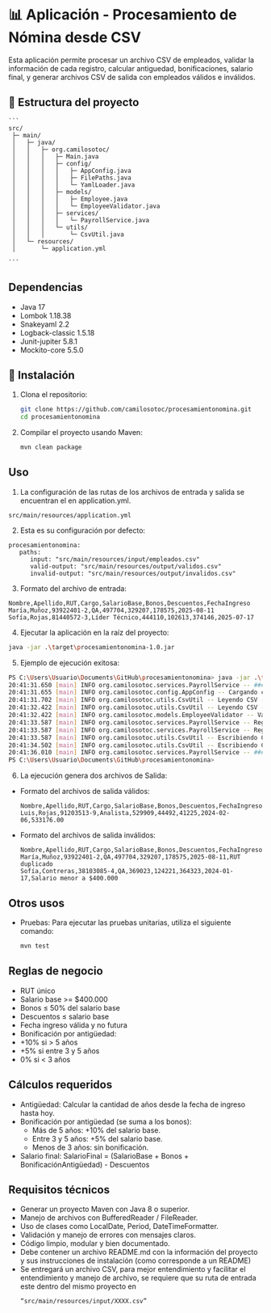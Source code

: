 # 📊 Aplicación - Procesamiento de Nómina desde CSV

Esta aplicación permite procesar un archivo CSV de empleados, validar la información de cada registro, calcular antiguedad, bonificaciones, salario final, y generar archivos CSV de salida con empleados válidos e inválidos.

## 📂 Estructura del proyecto

    ```
    src/
     ├─ main/
     │   ├─ java/
     │   │   ├─ org.camilosotoc/
     │   │   │   ├─ Main.java
     │   │   │   ├─ config/
     │   │   │   │   ├─ AppConfig.java
     │   │   │   │   ├─ FilePaths.java
     │   │   │   │   └─ YamlLoader.java
     │   │   │   ├─ models/
     │   │   │   │   ├─ Employee.java
     │   │   │   │   └─ EmployeeValidator.java
     │   │   │   ├─ services/
     │   │   │   │   └─ PayrollService.java
     │   │   │   └─ utils/
     │   │   │       └─ CsvUtil.java
     │   └─ resources/
     │       └─ application.yml
    
    ```

## Dependencias

- Java 17
- Lombok 1.18.38
- Snakeyaml 2.2
- Logback-classic 1.5.18
- Junit-jupiter 5.8.1
- Mockito-core 5.5.0

## 🚀 Instalación

1. Clona el repositorio:

   ```bash
   git clone https://github.com/camilosotoc/procesamientonomina.git
   cd procesamientonomina
   ```

2. Compilar el proyecto usando Maven:

   ```bash
   mvn clean package
   ```

## Uso

1. La configuración de las rutas de los archivos de entrada y salida se encuentran el en application.yml.

  ```
  src/main/resources/application.yml
  ```

2. Esta es su configuración por defecto:

  ```
  procesamientonomina:
     paths:
        input: "src/main/resources/input/empleados.csv"
        valid-output: "src/main/resources/output/validos.csv"
        invalid-output: "src/main/resources/output/invalidos.csv"
  ```

3. Formato del archivo de entrada:

  ```
  Nombre,Apellido,RUT,Cargo,SalarioBase,Bonos,Descuentos,FechaIngreso
  María,Muñoz,93922401-2,QA,497704,329207,178575,2025-08-11
  Sofía,Rojas,81440572-3,Líder Técnico,444110,102613,374146,2025-07-17
  ```

4. Ejecutar la aplicación en la raíz del proyecto:
  
  ```bash
  java -jar .\target\procesamientonomina-1.0.jar
  ``` 
5. Ejemplo de ejecución exitosa:

  ```bash
  PS C:\Users\Usuario\Documents\GitHub\procesamientonomina> java -jar .\target\procesamientonomina-1.0.jar
  20:41:31.650 [main] INFO org.camilosotoc.services.PayrollService -- ### Procesamiento Nomina - INICIO ####
  20:41:31.655 [main] INFO org.camilosotoc.config.AppConfig -- Cargando configuracion desde: src\main\resources\application.yml.
  20:41:31.702 [main] INFO org.camilosotoc.utils.CsvUtil -- Leyendo CSV - Desde: src/main/resources/input/empleados.csv.
  20:41:32.422 [main] INFO org.camilosotoc.utils.CsvUtil -- Leyendo CSV - Empleados registrados: 1000000.
  20:41:32.422 [main] INFO org.camilosotoc.models.EmployeeValidator -- Validando los registros de empleados.
  20:41:33.587 [main] INFO org.camilosotoc.services.PayrollService -- Registros de empleados validos: 225168.
  20:41:33.587 [main] INFO org.camilosotoc.services.PayrollService -- Registros de empleados invalidos: 774832.
  20:41:33.587 [main] INFO org.camilosotoc.utils.CsvUtil -- Escribiendo CSV - Empleados validos: src/main/resources/output/validos.csv.
  20:41:34.502 [main] INFO org.camilosotoc.utils.CsvUtil -- Escribiendo CSV - Registros invalidos: src/main/resources/output/invalidos.csv.
  20:41:36.010 [main] INFO org.camilosotoc.services.PayrollService -- ### Procesamiento Nomina - FIN ####
  PS C:\Users\Usuario\Documents\GitHub\procesamientonomina>
  ```
6. La ejecución genera dos archivos de Salida:
- Formato del archivos de salida válidos:
  ```
  Nombre,Apellido,RUT,Cargo,SalarioBase,Bonos,Descuentos,FechaIngreso,SalarioFinal
  Luis,Rojas,91203513-9,Analista,529909,44492,41225,2024-02-06,533176.00
  ```
- Formato del archivos de salida inválidos:
  ```
  Nombre,Apellido,RUT,Cargo,SalarioBase,Bonos,Descuentos,FechaIngreso,MotivoError
  María,Muñoz,93922401-2,QA,497704,329207,178575,2025-08-11,RUT duplicado
  Sofía,Contreras,38103085-4,QA,369023,124221,364323,2024-01-17,Salario menor a $400.000
  ```
## Otros usos
- Pruebas: Para ejecutar las pruebas unitarias, utiliza el siguiente comando:

  ```bash
  mvn test
  ```

## Reglas de negocio

- RUT único
- Salario base >= $400.000
- Bonos ≤ 50% del salario base
- Descuentos ≤ salario base
- Fecha ingreso válida y no futura
- Bonificación por antigüedad:
- +10% si > 5 años
- +5% si entre 3 y 5 años
- 0% si < 3 años

## Cálculos requeridos

- Antigüedad: Calcular la cantidad de años desde la fecha de ingreso hasta hoy.
- Bonificación por antigüedad (se suma a los bonos):
  - Más de 5 años: +10% del salario base.
  - Entre 3 y 5 años: +5% del salario base.
  - Menos de 3 años: sin bonificación.
- Salario final:
  SalarioFinal = (SalarioBase + Bonos + BonificaciónAntigüedad) - Descuentos

## Requisitos técnicos

- Generar un proyecto Maven con Java 8 o superior.
- Manejo de archivos con BufferedReader / FileReader.
- Uso de clases como LocalDate, Period, DateTimeFormatter.
- Validación y manejo de errores con mensajes claros.
- Código limpio, modular y bien documentado.
- Debe contener un archivo README.md con la información del proyecto y sus instrucciones
  de instalación (como corresponde a un README)
- Se entregará un archivo CSV, para mejor entendimiento y facilitar el entendimiento y manejo
  de archivo, se requiere que su ruta de entrada este dentro del mismo proyecto en
  ```
  “src/main/resources/input/XXXX.csv”
  ```
